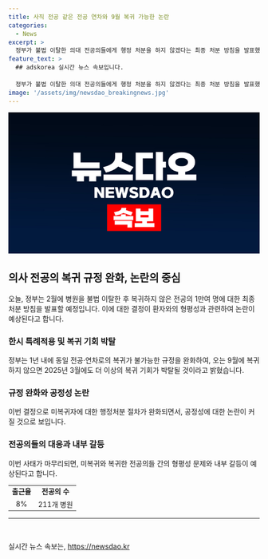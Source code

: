 ```yaml
---
title: 사직 전공 같은 전공 연차와 9월 복귀 가능한 논란
categories:
  - News
excerpt: >
  정부가 불법 이탈한 의대 전공의들에게 행정 처분을 하지 않겠다는 최종 처분 방침을 발표했다. 이로 인해 복귀가 불가능한 정도로 규정한 수련 규정을 완화하고 복귀 지원책도 마련했다. 하지만 이에 대한 비판도 예상되는데, 이는 전공의 이탈을 불법으로 규정한 원칙을 무너뜨릴 뿐만 아니라 환자를 보지 않고 이탈한 전공의들과의 형평성 문제를 야기하기 때문이다. 이에 대한 자세한 내용은 계속 연구 중이니 조금만 기다려 주십시오!
feature_text: >
  ## adskorea 실시간 뉴스 속보입니다.

  정부가 불법 이탈한 의대 전공의들에게 행정 처분을 하지 않겠다는 최종 처분 방침을 발표했다. 이로 인해 복귀가 불가능한 정도로 규정한 수련 규정을 완화하고 복귀 지원책도 마련했다. 하지만 이에 대한 비판도 예상되는데, 이는 전공의 이탈을 불법으로 규정한 원칙을 무너뜨릴 뿐만 아니라 환자를 보지 않고 이탈한 전공의들과의 형평성 문제를 야기하기 때문이다. 이에 대한 자세한 내용은 계속 연구 중이니 조금만 기다려 주십시오!
image: '/assets/img/newsdao_breakingnews.jpg'
---
```


<p><img src="/assets/img/newsdao_breakingnews.jpg" alt="adskorea 속보" /></p>

<h2 data-ke-size="size26">의사 전공의 복귀 규정 완화, 논란의 중심</h2>

<p data-ke-size="size16">오늘, 정부는 2월에 병원을 불법 이탈한 후 복귀하지 않은 전공의 1만여 명에 대한 최종 처분 방침을 발표할 예정입니다. 이에 대한 결정이 환자와의 형평성과 관련하여 논란이 예상된다고 합니다.</p>

<h3>한시 특례적용 및 복귀 기회 박탈</h3>

<p data-ke-size="size16">정부는 1년 내에 동일 전공·연차로의 복귀가 불가능한 규정을 완화하여, 오는 9월에 복귀하지 않으면 2025년 3월에도 더 이상의 복귀 기회가 박탈될 것이라고 밝혔습니다.</p>

<h3>규정 완화와 공정성 논란</h3>

<p data-ke-size="size16">이번 결정으로 미복귀자에 대한 행정처분 절차가 완화되면서, 공정성에 대한 논란이 커질 것으로 보입니다.</p>

<h3>전공의들의 대응과 내부 갈등</h3>

<p data-ke-size="size16">이번 사태가 마무리되면, 미복귀와 복귀한 전공의들 간의 형평성 문제와 내부 갈등이 예상된다고 합니다.</p>

<table>
  <tr>
    <td style="text-align: center; height: 17px;"><b>출근율</b></td>
    <td style="text-align: center; height: 17px;"><b>전공의 수</b></td>
  </tr>
  <tr>
    <td style="text-align: center; height: 17px;">8%</td>
    <td style="text-align: center; height: 17px;">211개 병원</td>
  </tr>
</table>

<hr>

<p data-ke-size="size16">&nbsp;</p>
실시간 뉴스 속보는, <a href="https://newsdao.kr" rel="dofollow">https://newsdao.kr</a>


